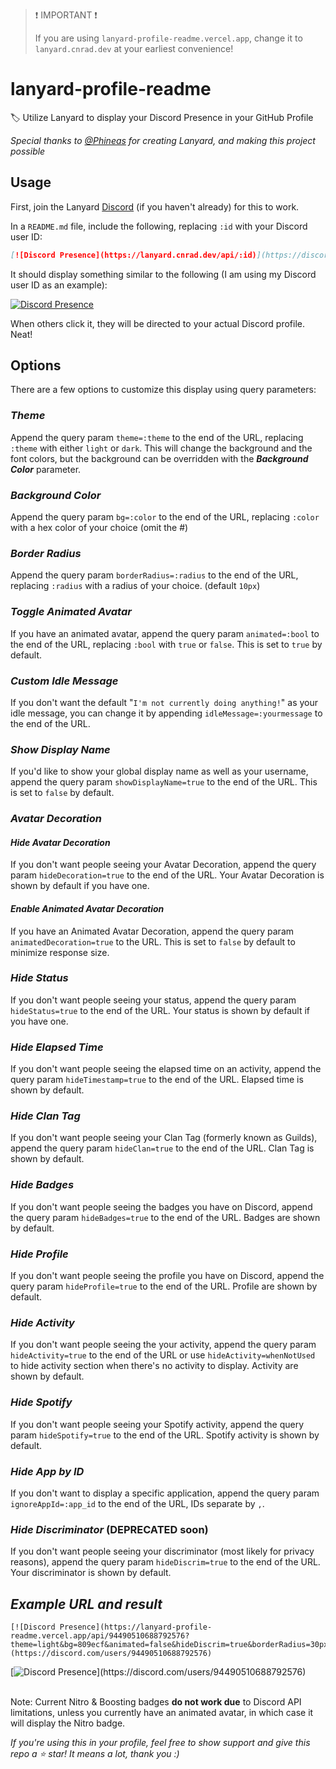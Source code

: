 > ❗ IMPORTANT ❗
> 
> If you are using `lanyard-profile-readme.vercel.app`, change it to `lanyard.cnrad.dev` at your earliest convenience!

<!-- markdownlint-disable -->
# lanyard-profile-readme

🏷️ Utilize Lanyard to display your Discord Presence in your GitHub Profile

_Special thanks to [@Phineas](https://github.com/Phineas/) for creating Lanyard, and making this project possible_

## Usage

First, join the Lanyard [Discord](https://discord.com/invite/WScAm7vNGF) (if you haven't already) for this to work.

In a `README.md` file, include the following, replacing `:id` with your Discord user ID:

```md
[![Discord Presence](https://lanyard.cnrad.dev/api/:id)](https://discord.com/users/:id)
```

It should display something similar to the following (I am using my Discord user ID as an example):

[![Discord Presence](https://lanyard.cnrad.dev/api/705665813994012695)](https://discord.com/users/705665813994012695)

When others click it, they will be directed to your actual Discord profile. Neat!

## Options

There are a few options to customize this display using query parameters:

### ___Theme___

Append the query param `theme=:theme` to the end of the URL, replacing `:theme` with either `light` or `dark`. This will change the background and the font colors, but the background can be overridden with the ___Background Color___ parameter.

### ___Background Color___

Append the query param `bg=:color` to the end of the URL, replacing `:color` with a hex color of your choice (omit the #)

### ___Border Radius___

Append the query param `borderRadius=:radius` to the end of the URL, replacing `:radius` with a radius of your choice. (default `10px`)

### ___Toggle Animated Avatar___

If you have an animated avatar, append the query param `animated=:bool` to the end of the URL, replacing `:bool` with `true` or `false`. This is set to `true` by default.

### ___Custom Idle Message___

If you don't want the default "`I'm not currently doing anything!`" as your idle message, you can change it by appending `idleMessage=:yourmessage` to the end of the URL.

### ___Show Display Name___

If you'd like to show your global display name as well as your username, append the query param `showDisplayName=true` to the end of the URL. This is set to `false` by default.

### ___Avatar Decoration___

#### ___Hide Avatar Decoration___
If you don't want people seeing your Avatar Decoration, append the query param `hideDecoration=true` to the end of the URL. Your Avatar Decoration is shown by default if you have one.

#### ___Enable Animated Avatar Decoration___
If you have an Animated Avatar Decoration, append the query param `animatedDecoration=true` to the URL. This is set to `false` by default to minimize response size.

### ___Hide Status___

If you don't want people seeing your status, append the query param `hideStatus=true` to the end of the URL. Your status is shown by default if you have one.

### ___Hide Elapsed Time___

If you don't want people seeing the elapsed time on an activity, append the query param `hideTimestamp=true` to the end of the URL. Elapsed time is shown by default.

### ___Hide Clan Tag___

If you don't want people seeing your Clan Tag (formerly known as Guilds), append the query param `hideClan=true` to the end of the URL. Clan Tag is shown by default.

### ___Hide Badges___

If you don't want people seeing the badges you have on Discord, append the query param `hideBadges=true` to the end of the URL. Badges are shown by default.

### ___Hide Profile___

If you don't want people seeing the profile you have on Discord, append the query param `hideProfile=true` to the end of the URL. Profile are shown by default.

### ___Hide Activity___

If you don't want people seeing the your activity, append the query param `hideActivity=true` to the end of the URL or use `hideActivity=whenNotUsed` to hide activity section when there's no activity to display. Activity are shown by default.

### ___Hide Spotify___

If you don't want people seeing your Spotify activity, append the query param `hideSpotify=true` to the end of the URL. Spotify activity is shown by default.

### ___Hide App by ID___

If you don't want to display a specific application, append the query param `ignoreAppId=:app_id` to the end of the URL, IDs separate by `,`.

### ___Hide Discriminator___ (DEPRECATED soon)

If you don't want people seeing your discriminator (most likely for privacy reasons), append the query param `hideDiscrim=true` to the end of the URL. Your discriminator is shown by default.

## ___Example URL and result___

```
[![Discord Presence](https://lanyard-profile-readme.vercel.app/api/94490510688792576?theme=light&bg=809ecf&animated=false&hideDiscrim=true&borderRadius=30px&idleMessage=Probably%20doing%20something%20else...)](https://discord.com/users/94490510688792576)
```

[![Discord Presence](https://lanyard-profile-readme.vercel.app/api/94490510688792576?theme=light&bg=809ecf&animated=false&hideDiscrim=true&borderRadius=30px&idleMessage=Probably%20doing%20something%20else...)](https://discord.com/users/94490510688792576)

\
Note: Current Nitro & Boosting badges **do not work due** to Discord API limitations, unless you currently have an animated avatar, in which case it will display the Nitro badge.

_If you're using this in your profile, feel free to show support and give this repo a ⭐ star! It means a lot, thank you :)_
